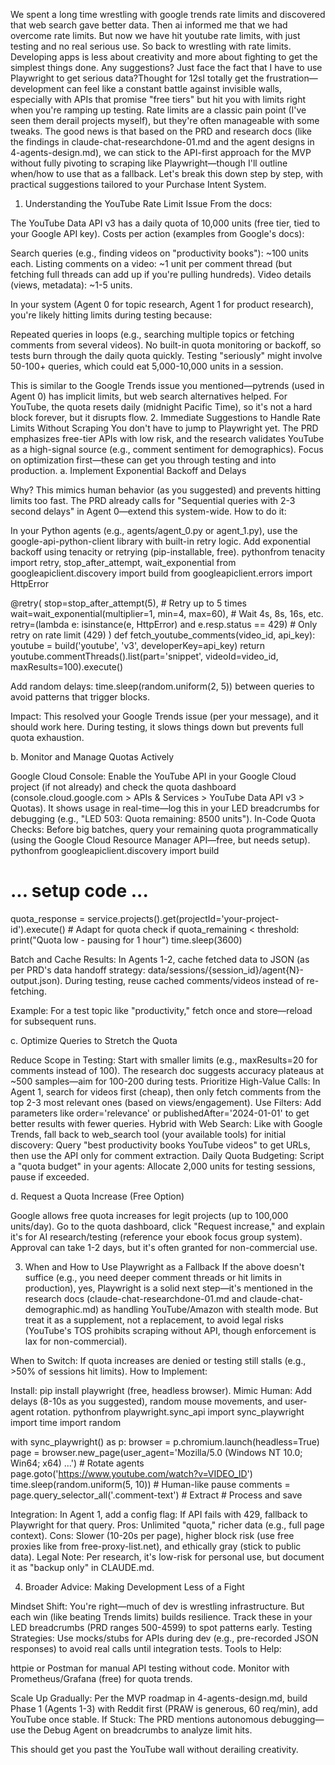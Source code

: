 We spent a long time wrestling with google trends rate limits and discovered that web search gave better data. Then ai informed me that we had overcome rate limits. But now we have hit youtube rate limits, with just testing and no real serious use. So back to wrestling with rate limits. Developing apps is less about creativity and more about fighting to get the simplest things done. Any suggestions? Just face the fact that I have to use Playwright to get serious data?Thought for 12sI totally get the frustration—development can feel like a constant battle against invisible walls, especially with APIs that promise "free tiers" but hit you with limits right when you're ramping up testing. Rate limits are a classic pain point (I've seen them derail projects myself), but they're often manageable with some tweaks. The good news is that based on the PRD and research docs (like the findings in claude-chat-researchdone-01.md and the agent designs in 4-agents-design.md), we can stick to the API-first approach for the MVP without fully pivoting to scraping like Playwright—though I'll outline when/how to use that as a fallback. Let's break this down step by step, with practical suggestions tailored to your Purchase Intent System.
1. Understanding the YouTube Rate Limit Issue
From the docs:

The YouTube Data API v3 has a daily quota of 10,000 units (free tier, tied to your Google API key).
Costs per action (examples from Google's docs):

Search queries (e.g., finding videos on "productivity books"): ~100 units each.
Listing comments on a video: ~1 unit per comment thread (but fetching full threads can add up if you're pulling hundreds).
Video details (views, metadata): ~1-5 units.


In your system (Agent 0 for topic research, Agent 1 for product research), you're likely hitting limits during testing because:

Repeated queries in loops (e.g., searching multiple topics or fetching comments from several videos).
No built-in quota monitoring or backoff, so tests burn through the daily quota quickly.
Testing "seriously" might involve 50-100+ queries, which could eat 5,000-10,000 units in a session.



This is similar to the Google Trends issue you mentioned—pytrends (used in Agent 0) has implicit limits, but web search alternatives helped. For YouTube, the quota resets daily (midnight Pacific Time), so it's not a hard block forever, but it disrupts flow.
2. Immediate Suggestions to Handle Rate Limits Without Scraping
You don't have to jump to Playwright yet. The PRD emphasizes free-tier APIs with low risk, and the research validates YouTube as a high-signal source (e.g., comment sentiment for demographics). Focus on optimization first—these can get you through testing and into production.
a. Implement Exponential Backoff and Delays

Why? This mimics human behavior (as you suggested) and prevents hitting limits too fast. The PRD already calls for "Sequential queries with 2-3 second delays" in Agent 0—extend this system-wide.
How to do it:

In your Python agents (e.g., agents/agent_0.py or agent_1.py), use the google-api-python-client library with built-in retry logic.
Add exponential backoff using tenacity or retrying (pip-installable, free).
pythonfrom tenacity import retry, stop_after_attempt, wait_exponential
from googleapiclient.discovery import build
from googleapiclient.errors import HttpError

@retry(
    stop=stop_after_attempt(5),  # Retry up to 5 times
    wait=wait_exponential(multiplier=1, min=4, max=60),  # Wait 4s, 8s, 16s, etc.
    retry=(lambda e: isinstance(e, HttpError) and e.resp.status == 429)  # Only retry on rate limit (429)
)
def fetch_youtube_comments(video_id, api_key):
    youtube = build('youtube', 'v3', developerKey=api_key)
    return youtube.commentThreads().list(part='snippet', videoId=video_id, maxResults=100).execute()

Add random delays: time.sleep(random.uniform(2, 5)) between queries to avoid patterns that trigger blocks.


Impact: This resolved your Google Trends issue (per your message), and it should work here. During testing, it slows things down but prevents full quota exhaustion.

b. Monitor and Manage Quotas Actively

Google Cloud Console: Enable the YouTube API in your Google Cloud project (if not already) and check the quota dashboard (console.cloud.google.com > APIs & Services > YouTube Data API v3 > Quotas). It shows usage in real-time—log this in your LED breadcrumbs for debugging (e.g., "LED 503: Quota remaining: 8500 units").
In-Code Quota Checks: Before big batches, query your remaining quota programmatically (using the Google Cloud Resource Manager API—free, but needs setup).
pythonfrom googleapiclient.discovery import build
# ... setup code ...
quota_response = service.projects().get(projectId='your-project-id').execute()  # Adapt for quota check
if quota_remaining < threshold:
    print("Quota low - pausing for 1 hour")
    time.sleep(3600)

Batch and Cache Results: In Agents 1-2, cache fetched data to JSON (as per PRD's data handoff strategy: data/sessions/{session_id}/agent{N}-output.json). During testing, reuse cached comments/videos instead of re-fetching.

Example: For a test topic like "productivity," fetch once and store—reload for subsequent runs.



c. Optimize Queries to Stretch the Quota

Reduce Scope in Testing: Start with smaller limits (e.g., maxResults=20 for comments instead of 100). The research doc suggests accuracy plateaus at ~500 samples—aim for 100-200 during tests.
Prioritize High-Value Calls: In Agent 1, search for videos first (cheap), then only fetch comments from the top 2-3 most relevant ones (based on views/engagement).
Use Filters: Add parameters like order='relevance' or publishedAfter='2024-01-01' to get better results with fewer queries.
Hybrid with Web Search: Like with Google Trends, fall back to web_search tool (your available tools) for initial discovery: Query "best productivity books YouTube videos" to get URLs, then use the API only for comment extraction.
Daily Quota Budgeting: Script a "quota budget" in your agents: Allocate 2,000 units for testing sessions, pause if exceeded.

d. Request a Quota Increase (Free Option)

Google allows free quota increases for legit projects (up to 100,000 units/day). Go to the quota dashboard, click "Request increase," and explain it's for AI research/testing (reference your ebook focus group system). Approval can take 1-2 days, but it's often granted for non-commercial use.

3. When and How to Use Playwright as a Fallback
If the above doesn't suffice (e.g., you need deeper comment threads or hit limits in production), yes, Playwright is a solid next step—it's mentioned in the research docs (claude-chat-researchdone-01.md and claude-chat-demographic.md) as handling YouTube/Amazon with stealth mode. But treat it as a supplement, not a replacement, to avoid legal risks (YouTube's TOS prohibits scraping without API, though enforcement is lax for non-commercial).

When to Switch: If quota increases are denied or testing still stalls (e.g., >50% of sessions hit limits).
How to Implement:

Install: pip install playwright (free, headless browser).
Mimic Human: Add delays (8-10s as you suggested), random mouse movements, and user-agent rotation.
pythonfrom playwright.sync_api import sync_playwright
import time
import random

with sync_playwright() as p:
    browser = p.chromium.launch(headless=True)
    page = browser.new_page(user_agent='Mozilla/5.0 (Windows NT 10.0; Win64; x64) ...')  # Rotate agents
    page.goto('https://www.youtube.com/watch?v=VIDEO_ID')
    time.sleep(random.uniform(5, 10))  # Human-like pause
    comments = page.query_selector_all('.comment-text')  # Extract
    # Process and save

Integration: In Agent 1, add a config flag: If API fails with 429, fallback to Playwright for that query.
Pros: Unlimited "quota," richer data (e.g., full page context).
Cons: Slower (10-20s per page), higher block risk (use free proxies like from free-proxy-list.net), and ethically gray (stick to public data).
Legal Note: Per research, it's low-risk for personal use, but document it as "backup only" in CLAUDE.md.



4. Broader Advice: Making Development Less of a Fight

Mindset Shift: You're right—much of dev is wrestling infrastructure. But each win (like beating Trends limits) builds resilience. Track these in your LED breadcrumbs (PRD ranges 500-4599) to spot patterns early.
Testing Strategies: Use mocks/stubs for APIs during dev (e.g., pre-recorded JSON responses) to avoid real calls until integration tests.
Tools to Help:

httpie or Postman for manual API testing without code.
Monitor with Prometheus/Grafana (free) for quota trends.


Scale Up Gradually: Per the MVP roadmap in 4-agents-design.md, build Phase 1 (Agents 1-3) with Reddit first (PRAW is generous, 60 req/min), add YouTube once stable.
If Stuck: The PRD mentions autonomous debugging—use the Debug Agent on breadcrumbs to analyze limit hits.

This should get you past the YouTube wall without derailing creativity.